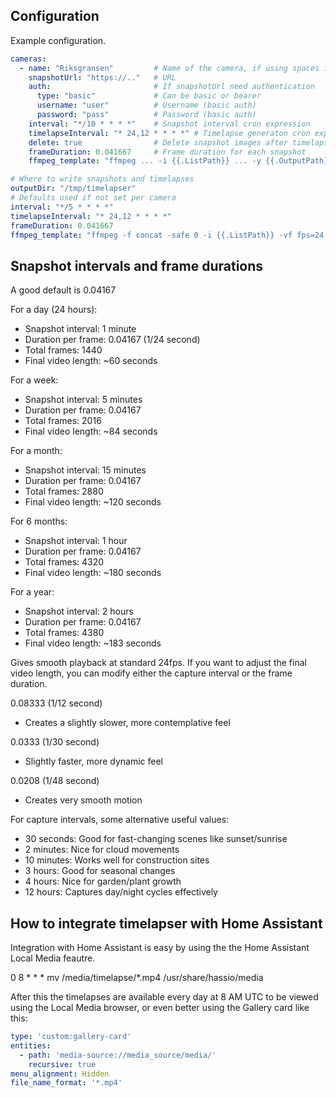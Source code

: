 ## Configuration

Example configuration.

```yaml
cameras:
  - name: "Riksgransen"         # Name of the camera, if using spaces in name it will be converted: Hello world -> helloWorld
    snapshotUrl: "https://.."   # URL
    auth:                       # If snapshotUrl need authentication
      type: "basic"             # Can be basic or bearer
      username: "user"          # Username (basic auth)
      password: "pass"          # Password (basic auth)
    interval: "*/10 * * * *"    # Snapshot interval cron expression
    timelapseInterval: "* 24,12 * * * *" # Timelapse generaton cron expression interval
    delete: true                # Delete snapshot images after timelapse generation
    frameDuration: 0.041667     # Frame duration for each snapshot
    ffmpeg_template: "ffmpeg ... -i {{.ListPath}} ... -y {{.OutputPath}}" # ffmpeg command used for timelapse generation.

# Where to write snapshots and timelapses
outputDir: "/tmp/timelapser"
# Defaults used if not set per camera
interval: "*/5 * * * *"
timelapseInterval: "* 24,12 * * * *"
frameDuration: 0.041667
ffmpeg_template: "ffmpeg -f concat -safe 0 -i {{.ListPath}} -vf fps=24,format=yuv420p -c:v libx264 -preset medium -crf 23 -movflags +faststart -y {{.OutputPath}}"
```

## Snapshot intervals and frame durations

A good default is  0.04167

For a day (24 hours):
- Snapshot interval: 1 minute
- Duration per frame: 0.04167 (1/24 second)
- Total frames: 1440
- Final video length: ~60 seconds

For a week:
- Snapshot interval: 5 minutes
- Duration per frame: 0.04167
- Total frames: 2016
- Final video length: ~84 seconds

For a month:
- Snapshot interval: 15 minutes
- Duration per frame: 0.04167
- Total frames: 2880
- Final video length: ~120 seconds

For 6 months:
- Snapshot interval: 1 hour
- Duration per frame: 0.04167
- Total frames: 4320
- Final video length: ~180 seconds

For a year:
- Snapshot interval: 2 hours
- Duration per frame: 0.04167
- Total frames: 4380
- Final video length: ~183 seconds

Gives smooth playback at standard 24fps. If you want to adjust the final video
length, you can modify either the capture interval or the frame duration.

0.08333 (1/12 second)
- Creates a slightly slower, more contemplative feel

0.0333 (1/30 second)
- Slightly faster, more dynamic feel

0.0208 (1/48 second)
- Creates very smooth motion

For capture intervals, some alternative useful values:
- 30 seconds: Good for fast-changing scenes like sunset/sunrise
- 2 minutes: Nice for cloud movements
- 10 minutes: Works well for construction sites
- 3 hours: Good for seasonal changes
- 4 hours: Nice for garden/plant growth
- 12 hours: Captures day/night cycles effectively


## How to integrate timelapser with Home Assistant

Integration with Home Assistant is easy by using the the Home Assistant Local
Media feautre.

0 8 * * * mv /media/timelapse/*.mp4 /usr/share/hassio/media

After this the timelapses are available every day at 8 AM UTC to be viewed using
the Local Media browser, or even better using the Gallery card like this:

```yaml
type: 'custom:gallery-card'
entities:
  - path: 'media-source://media_source/media/'
    recursive: true
menu_alignment: Hidden
file_name_format: '*.mp4'
```

